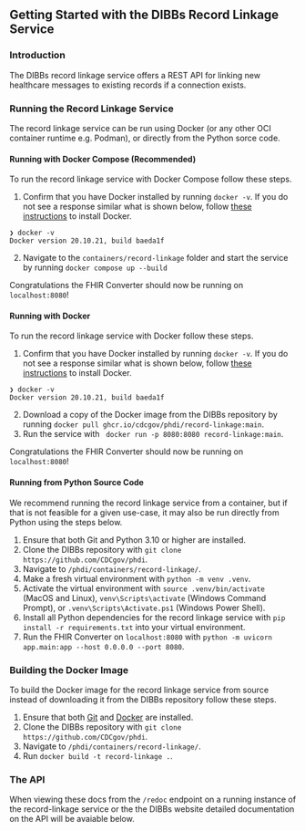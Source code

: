 ## Getting Started with the DIBBs Record Linkage Service

### Introduction
The DIBBs record linkage service offers a REST API for linking new healthcare messages to existing records if a connection exists.

### Running the Record Linkage Service

The record linkage service can be run using Docker (or any other OCI container runtime e.g. Podman), or directly from the Python sorce code.

#### Running with Docker Compose (Recommended)

To run the record linkage service with Docker Compose follow these steps.
1. Confirm that you have Docker installed by running `docker -v`. If you do not see a response similar what is shown below, follow [these instructions](https://docs.docker.com/get-docker/) to install Docker.
```
❯ docker -v
Docker version 20.10.21, build baeda1f
```

2. Navigate to the `containers/record-linkage` folder and start the service by running `docker compose up --build`

Congratulations the FHIR Converter should now be running on `localhost:8080`!

#### Running with Docker

To run the record linkage service with Docker follow these steps.
1. Confirm that you have Docker installed by running `docker -v`. If you do not see a response similar what is shown below, follow [these instructions](https://docs.docker.com/get-docker/) to install Docker.
```
❯ docker -v
Docker version 20.10.21, build baeda1f
``` 
2. Download a copy of the Docker image from the DIBBs repository by running `docker pull ghcr.io/cdcgov/phdi/record-linkage:main`.
3. Run the service with ` docker run -p 8080:8080 record-linkage:main`.

Congratulations the FHIR Converter should now be running on `localhost:8080`!

#### Running from Python Source Code

We recommend running the record linkage service from a container, but if that is not feasible for a given use-case, it may also be run directly from Python using the steps below.

1. Ensure that both Git and Python 3.10 or higher are installed.
2. Clone the DIBBs repository with `git clone https://github.com/CDCgov/phdi`.
3. Navigate to `/phdi/containers/record-linkage/`.
4. Make a fresh virtual environment with `python -m venv .venv`.
5. Activate the virtual environment with `source .venv/bin/activate` (MacOS and Linux), `venv\Scripts\activate` (Windows Command Prompt), or `.venv\Scripts\Activate.ps1` (Windows Power Shell).
5. Install all Python dependencies for the record linkage service with `pip install -r requirements.txt` into your virtual environment.
6. Run the FHIR Converter on `localhost:8080` with `python -m uvicorn app.main:app --host 0.0.0.0 --port 8080`. 

### Building the Docker Image

To build the Docker image for the record linkage service from source instead of downloading it from the DIBBs repository follow these steps.
1. Ensure that both [Git](https://git-scm.com/book/en/v2/Getting-Started-Installing-Git) and [Docker](https://docs.docker.com/get-docker/) are installed.
2. Clone the DIBBs repository with `git clone https://github.com/CDCgov/phdi`.
3. Navigate to `/phdi/containers/record-linkage/`.
4. Run `docker build -t record-linkage .`.

### The API 

When viewing these docs from the `/redoc` endpoint on a running instance of the record-linkage service or the the DIBBs website detailed documentation on the API will be avaiable below. 
